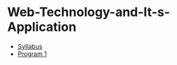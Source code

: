 # Web-Technology-and-It-s-Application

- [Syllabus](https://github.com/g-gourav-r/webdevlab/blob/main/Web%20Technologies%20Laboratory%20Syllabus.pdf)
- [Program 1]()

